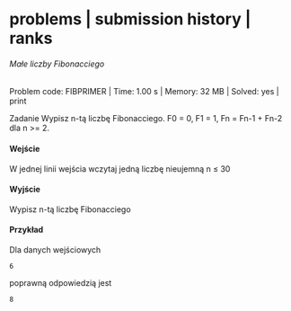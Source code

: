# problems | submission history | ranks
###### Małe liczby Fibonacciego
Problem code: FIBPRIMER | Time: 1.00 s | Memory: 32 MB | Solved: yes | print

Zadanie
Wypisz n-tą liczbę Fibonacciego. F0 = 0, F1 = 1, Fn = Fn-1 + Fn-2 dla n >= 2.

#### Wejście
W jednej linii wejścia wczytaj jedną liczbę nieujemną n ≤ 30

#### Wyjście
Wypisz n-tą liczbę Fibonacciego

#### Przykład
Dla danych wejściowych

```
6
```
poprawną odpowiedzią jest
```
8
```
